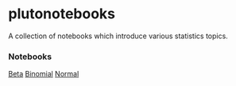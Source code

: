 # plutonotebooks

A collection of notebooks which introduce various statistics topics.

### Notebooks
[Beta](https://mybinder.org/v2/gh/roualdes/plutonotebooks/main?urlpath=pluto/open?path=/home/jovyan/notebooks/beta.jl)
[Binomial](https://mybinder.org/v2/gh/roualdes/plutonotebooks/main?urlpath=pluto/open?path=/home/jovyan/notebooks/binomial.jl)
[Normal](https://mybinder.org/v2/gh/roualdes/plutonotebooks/main?urlpath=pluto/open?path=/home/jovyan/notebooks/normal.jl)

